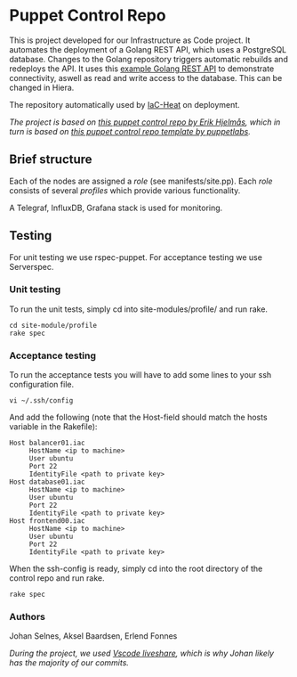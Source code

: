 # Puppet Control Repo

This is project developed for our Infrastructure as Code project. It automates the deployment of a Golang REST API, which uses a PostgreSQL database. Changes to the Golang repository triggers automatic rebuilds and redeploys the API. It uses this [example Golang REST API](https://github.com/ErlendF/test-rest) to demonstrate connectivity, aswell as read and write access to the database. This can be changed in Hiera.


The repository automatically used by [IaC-Heat](https://github.com/ErlendF/IaC-Heat) on deployment. 


*The project is based on [this puppet control repo by Erik Hjelmås](https://gitlab.com/erikhje/control-repo-a), which in turn is based on [this puppet control repo template by puppetlabs](https://github.com/puppetlabs/control-repo).*


## Brief structure

Each of the nodes are assigned a *role* (see manifests/site.pp). Each *role* consists of several *profiles* which provide various functionality.


A Telegraf, InfluxDB, Grafana stack is used for monitoring.

## Testing
For unit testing we use rspec-puppet. For acceptance testing we use Serverspec.

### Unit testing
To run the unit tests, simply cd into site-modules/profile/ and run rake.

````
cd site-module/profile
rake spec
````

### Acceptance testing
To run the acceptance tests you will have to add some lines to your ssh configuration file.

````
vi ~/.ssh/config

````

And add the following (note that the Host-field should match the hosts variable in the Rakefile):

````
Host balancer01.iac
     HostName <ip to machine>
     User ubuntu
     Port 22
     IdentityFile <path to private key>
Host database01.iac
     HostName <ip to machine>
     User ubuntu
     Port 22
     IdentityFile <path to private key>
Host frontend00.iac
     HostName <ip to machine>
     User ubuntu
     Port 22     
     IdentityFile <path to private key>
````

When the ssh-config is ready, simply cd into the root directory of the control repo and run rake.

````
rake spec
````

### Authors
Johan Selnes, Aksel Baardsen, Erlend Fonnes

*During the project, we used [Vscode liveshare](https://marketplace.visualstudio.com/items?itemName=MS-vsliveshare.vsliveshare), which is why Johan likely has the majority of our commits.*